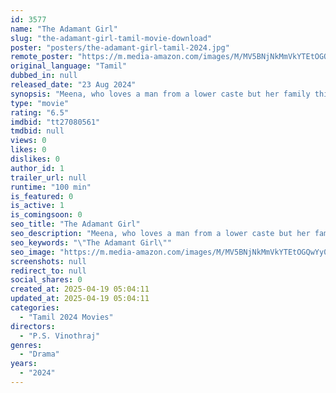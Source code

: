 ```yaml
---
id: 3577
name: "The Adamant Girl"
slug: "the-adamant-girl-tamil-movie-download"
poster: "posters/the-adamant-girl-tamil-2024.jpg"
remote_poster: "https://m.media-amazon.com/images/M/MV5BNjNkMmVkYTEtOGQwYy00NTg4LTlmMmEtMzVlYzFmYTRlMTViXkEyXkFqcGc@._V1_SX300.jpg"
original_language: "Tamil"
dubbed_in: null
released_date: "23 Aug 2024"
synopsis: "Meena, who loves a man from a lower caste but her family thinks she is possessed and cast the spell out of her."
type: "movie"
rating: "6.5"
imdbid: "tt27080561"
tmdbid: null
views: 0
likes: 0
dislikes: 0
author_id: 1
trailer_url: null
runtime: "100 min"
is_featured: 0
is_active: 1
is_comingsoon: 0
seo_title: "The Adamant Girl"
seo_description: "Meena, who loves a man from a lower caste but her family thinks she is possessed and cast the spell out of her."
seo_keywords: "\"The Adamant Girl\""
seo_image: "https://m.media-amazon.com/images/M/MV5BNjNkMmVkYTEtOGQwYy00NTg4LTlmMmEtMzVlYzFmYTRlMTViXkEyXkFqcGc@._V1_SX300.jpg"
screenshots: null
redirect_to: null
social_shares: 0
created_at: 2025-04-19 05:04:11
updated_at: 2025-04-19 05:04:11
categories:
  - "Tamil 2024 Movies"
directors:
  - "P.S. Vinothraj"
genres:
  - "Drama"
years:
  - "2024"
---
```

